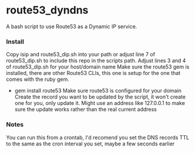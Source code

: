 # route53_dyndns
A bash script to use Route53 as a Dynamic IP service.

### Install
Copy isip and route53_dip.sh into your path or adjust line 7 of route53_dip.sh to include this repo in the scripts path.
Adjust lines 3 and 4 of route53_dip.sh for your host/domain name
Make sure the route53 gem is installed, there are other Route53 CLIs, this one is setup for the one that comes with the ruby gem.
 - gem install route53
Make sure route53 is configured for your domain
Create the record you want to be updated by the script, it won't create one for you, only update it. Might use an address like 127.0.0.1 to make sure the update works rather than the real current address

### Notes
You can run this from a crontab, I'd recomend you set the DNS records TTL to the same as the cron interval you set, maybe a few seconds earlier
